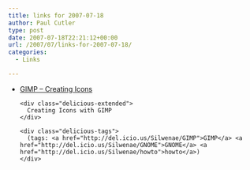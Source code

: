 ```yaml
---
title: links for 2007-07-18
author: Paul Cutler
type: post
date: 2007-07-18T22:21:12+00:00
url: /2007/07/links-for-2007-07-18/
categories:
  - Links

---
```

<ul class="delicious">
  <li>
    <div class="delicious-link">
      <a href="http://www.gimp.org/tutorials/Creating_Icons/">GIMP &#8211; Creating Icons</a>
    </div>
    
    <div class="delicious-extended">
      Creating Icons with GIMP
    </div>
    
    <div class="delicious-tags">
      (tags: <a href="http://del.icio.us/Silwenae/GIMP">GIMP</a> <a href="http://del.icio.us/Silwenae/GNOME">GNOME</a> <a href="http://del.icio.us/Silwenae/howto">howto</a>)
    </div>
  </li>
</ul>